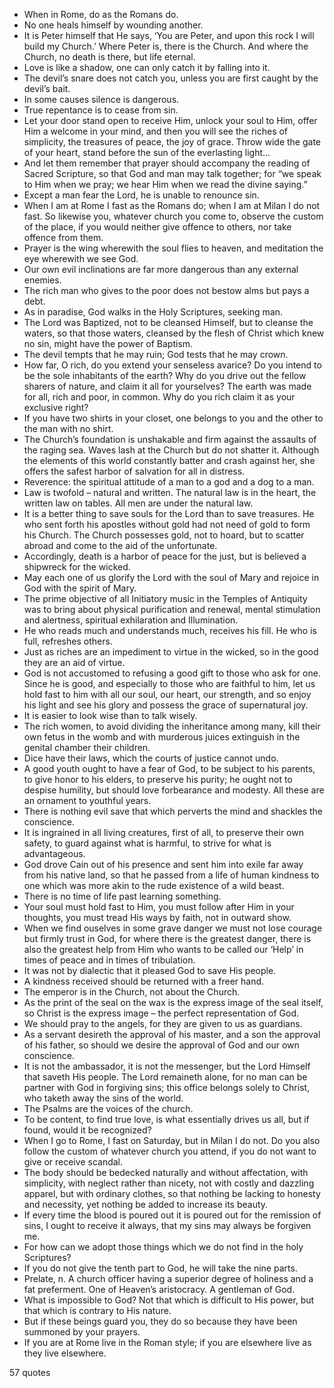  - When in Rome, do as the Romans do.
 - No one heals himself by wounding another.
 - It is Peter himself that He says, ‘You are Peter, and upon this rock I will build my Church.’ Where Peter is, there is the Church. And where the Church, no death is there, but life eternal.
 - Love is like a shadow, one can only catch it by falling into it.
 - The devil’s snare does not catch you, unless you are first caught by the devil’s bait.
 - In some causes silence is dangerous.
 - True repentance is to cease from sin.
 - Let your door stand open to receive Him, unlock your soul to Him, offer Him a welcome in your mind, and then you will see the riches of simplicity, the treasures of peace, the joy of grace. Throw wide the gate of your heart, stand before the sun of the everlasting light...
 - And let them remember that prayer should accompany the reading of Sacred Scripture, so that God and man may talk together; for “we speak to Him when we pray; we hear Him when we read the divine saying.”
 - Except a man fear the Lord, he is unable to renounce sin.
 - When I am at Rome I fast as the Romans do; when I am at Milan I do not fast. So likewise you, whatever church you come to, observe the custom of the place, if you would neither give offence to others, nor take offence from them.
 - Prayer is the wing wherewith the soul flies to heaven, and meditation the eye wherewith we see God.
 - Our own evil inclinations are far more dangerous than any external enemies.
 - The rich man who gives to the poor does not bestow alms but pays a debt.
 - As in paradise, God walks in the Holy Scriptures, seeking man.
 - The Lord was Baptized, not to be cleansed Himself, but to cleanse the waters, so that those waters, cleansed by the flesh of Christ which knew no sin, might have the power of Baptism.
 - The devil tempts that he may ruin; God tests that he may crown.
 - How far, O rich, do you extend your senseless avarice? Do you intend to be the sole inhabitants of the earth? Why do you drive out the fellow sharers of nature, and claim it all for yourselves? The earth was made for all, rich and poor, in common. Why do you rich claim it as your exclusive right?
 - If you have two shirts in your closet, one belongs to you and the other to the man with no shirt.
 - The Church’s foundation is unshakable and firm against the assaults of the raging sea. Waves lash at the Church but do not shatter it. Although the elements of this world constantly batter and crash against her, she offers the safest harbor of salvation for all in distress.
 - Reverence: the spiritual attitude of a man to a god and a dog to a man.
 - Law is twofold – natural and written. The natural law is in the heart, the written law on tables. All men are under the natural law.
 - It is a better thing to save souls for the Lord than to save treasures. He who sent forth his apostles without gold had not need of gold to form his Church. The Church possesses gold, not to hoard, but to scatter abroad and come to the aid of the unfortunate.
 - Accordingly, death is a harbor of peace for the just, but is believed a shipwreck for the wicked.
 - May each one of us glorify the Lord with the soul of Mary and rejoice in God with the spirit of Mary.
 - The prime objective of all Initiatory music in the Temples of Antiquity was to bring about physical purification and renewal, mental stimulation and alertness, spiritual exhilaration and Illumination.
 - He who reads much and understands much, receives his fill. He who is full, refreshes others.
 - Just as riches are an impediment to virtue in the wicked, so in the good they are an aid of virtue.
 - God is not accustomed to refusing a good gift to those who ask for one. Since he is good, and especially to those who are faithful to him, let us hold fast to him with all our soul, our heart, our strength, and so enjoy his light and see his glory and possess the grace of supernatural joy.
 - It is easier to look wise than to talk wisely.
 - The rich women, to avoid dividing the inheritance among many, kill their own fetus in the womb and with murderous juices extinguish in the genital chamber their children.
 - Dice have their laws, which the courts of justice cannot undo.
 - A good youth ought to have a fear of God, to be subject to his parents, to give honor to his elders, to preserve his purity; he ought not to despise humility, but should love forbearance and modesty. All these are an ornament to youthful years.
 - There is nothing evil save that which perverts the mind and shackles the conscience.
 - It is ingrained in all living creatures, first of all, to preserve their own safety, to guard against what is harmful, to strive for what is advantageous.
 - God drove Cain out of his presence and sent him into exile far away from his native land, so that he passed from a life of human kindness to one which was more akin to the rude existence of a wild beast.
 - There is no time of life past learning something.
 - Your soul must hold fast to Him, you must follow after Him in your thoughts, you must tread His ways by faith, not in outward show.
 - When we find ouselves in some grave danger we must not lose courage but firmly trust in God, for where there is the greatest danger, there is also the greatest help from Him who wants to be called our ‘Help’ in times of peace and in times of tribulation.
 - It was not by dialectic that it pleased God to save His people.
 - A kindness received should be returned with a freer hand.
 - The emperor is in the Church, not about the Church.
 - As the print of the seal on the wax is the express image of the seal itself, so Christ is the express image – the perfect representation of God.
 - We should pray to the angels, for they are given to us as guardians.
 - As a servant desireth the approval of his master, and a son the approval of his father, so should we desire the approval of God and our own conscience.
 - It is not the ambassador, it is not the messenger, but the Lord Himself that saveth His people. The Lord remaineth alone, for no man can be partner with God in forgiving sins; this office belongs solely to Christ, who taketh away the sins of the world.
 - The Psalms are the voices of the church.
 - To be content, to find true love, is what essentially drives us all, but if found, would it be recognized?
 - When I go to Rome, I fast on Saturday, but in Milan I do not. Do you also follow the custom of whatever church you attend, if you do not want to give or receive scandal.
 - The body should be bedecked naturally and without affectation, with simplicity, with neglect rather than nicety, not with costly and dazzling apparel, but with ordinary clothes, so that nothing be lacking to honesty and necessity, yet nothing be added to increase its beauty.
 - If every time the blood is poured out it is poured out for the remission of sins, I ought to receive it always, that my sins may always be forgiven me.
 - For how can we adopt those things which we do not find in the holy Scriptures?
 - If you do not give the tenth part to God, he will take the nine parts.
 - Prelate, n. A church officer having a superior degree of holiness and a fat preferment. One of Heaven’s aristocracy. A gentleman of God.
 - What is impossible to God? Not that which is difficult to His power, but that which is contrary to His nature.
 - But if these beings guard you, they do so because they have been summoned by your prayers.
 - If you are at Rome live in the Roman style; if you are elsewhere live as they live elsewhere.

57 quotes